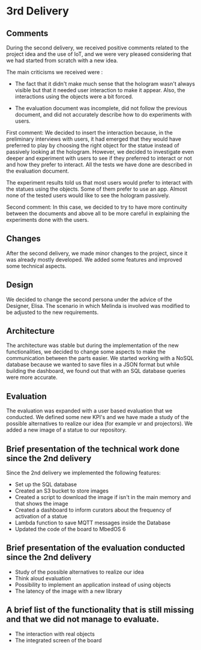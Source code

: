 # 3rd Delivery
## Comments

During the second delivery, we received positive comments related to the project idea and the use of IoT, and we were very pleased considering that we had started from scratch with a new idea.

The main criticisms we received were :
- The fact that it didn't make much sense that the hologram wasn't always visible but that it needed user interaction to make it appear.
Also, the interactions using the objects were a bit forced.

- The evaluation document was incomplete, did not follow the previous document, and did not accurately describe how to do experiments with users.

First comment:
We decided to insert the interaction because, in the preliminary interviews with users, it had emerged that they would have preferred to play by choosing the right object for the statue instead of passively looking at the hologram.
However, we decided to investigate even deeper and experiment with users to see if they preferred to interact or not and how they prefer to interact.
All the tests we have done are described in the evaluation document.

The experiment results told us that most users would prefer to interact with the statues using the objects.
Some of them prefer to use an app.
Almost none of the tested users would like to see the hologram passively.

Second comment:
In this case, we decided to try to have more continuity between the documents and above all to be more careful in explaining the experiments done with the users.
   

## Changes
After the second delivery, we made minor changes to the project, since it was already mostly developed. We added some features and improved some technical aspects.
## Design 
We decided to change the second persona under the advice of the Designer, Elisa. The scenario in which Melinda is involved was modified to be adjusted to the new requirements. 
## Architecture
The architecture was stable but during the implementation of the new functionalities, we decided to change some aspects to make the communication between the parts easier. We started working with a NoSQL database because we wanted to save files in a JSON format but while building the dashboard, we found out that with an SQL database queries were more accurate.
## Evaluation
The evaluation was expanded with a user based evaluation that we conducted. We defined some new KPI's and we have made a study of the possible alternatives to realize our idea (for example vr and projectors).
We added a new image of a statue to our repository.
## Brief presentation of the technical work done since the 2nd delivery
Since the 2nd delivery we implemented the following features: 
- Set up the SQL database
- Created an S3 bucket to store images
- Created a script to download the image if isn't in the main memory and that shows the image
- Created a dashboard to inform curators about the frequency of activation of a statue
- Lambda function to save MQTT messages inside the Database
- Updated the code of the board to MbedOS 6 

## Brief presentation of the evaluation conducted since the 2nd delivery
- Study of the possible alternatives to realize our idea
- Think aloud evaluation
- Possibility to implement an application instead of using objects
- The latency of the image with a new library
## A brief list of the functionality that is still missing and that we did not manage to evaluate.
- The interaction with real objects
- The integrated screen of the board
